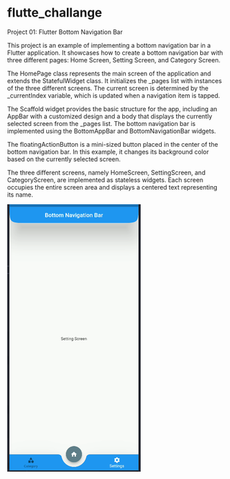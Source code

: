 # flutte_challange


Project 01: Flutter Bottom Navigation Bar

This project is an example of implementing a bottom navigation bar in a Flutter application. It showcases how to create a bottom navigation bar with three different pages: Home Screen, Setting Screen, and Category Screen.

The HomePage class represents the main screen of the application and extends the StatefulWidget class. It initializes the _pages list with instances of the three different screens. The current screen is determined by the _currentIndex variable, which is updated when a navigation item is tapped.

The Scaffold widget provides the basic structure for the app, including an AppBar with a customized design and a body that displays the currently selected screen from the _pages list. The bottom navigation bar is implemented using the BottomAppBar and BottomNavigationBar widgets.

The floatingActionButton is a mini-sized button placed in the center of the bottom navigation bar. In this example, it changes its background color based on the currently selected screen.

The three different screens, namely HomeScreen, SettingScreen, and CategoryScreen, are implemented as stateless widgets. Each screen occupies the entire screen area and displays a centered text representing its name.

![Project 01](https://github.com/ADILAYOUB/100_flutter_challange/blob/master/Project01.PNG)
